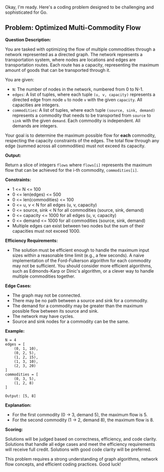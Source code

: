 Okay, I'm ready. Here's a coding problem designed to be challenging and sophisticated for Go.

## Problem: Optimized Multi-Commodity Flow

**Question Description:**

You are tasked with optimizing the flow of multiple commodities through a network represented as a directed graph. The network represents a transportation system, where nodes are locations and edges are transportation routes. Each route has a capacity, representing the maximum amount of goods that can be transported through it.

You are given:

*   `N`: The number of nodes in the network, numbered from 0 to N-1.
*   `edges`: A list of tuples, where each tuple `(u, v, capacity)` represents a directed edge from node `u` to node `v` with the given `capacity`. All capacities are integers.
*   `commodities`: A list of tuples, where each tuple `(source, sink, demand)` represents a commodity that needs to be transported from `source` to `sink` with the given `demand`. Each commodity is independent. All demands are integers.

Your goal is to determine the maximum possible flow for **each** commodity, respecting the capacity constraints of the edges. The total flow through any edge (summed across all commodities) must not exceed its capacity.

**Output:**

Return a slice of integers `flows` where `flows[i]` represents the maximum flow that can be achieved for the i-th commodity, `commodities[i]`.

**Constraints:**

*   1 <= N <= 100
*   0 <= len(edges) <= 500
*   0 <= len(commodities) <= 100
*   0 <= u, v < N for all edges (u, v, capacity)
*   0 <= source, sink < N for all commodities (source, sink, demand)
*   0 <= capacity <= 1000 for all edges (u, v, capacity)
*   0 <= demand <= 1000 for all commodities (source, sink, demand)
*   Multiple edges can exist between two nodes but the sum of their capacities must not exceed 1000.

**Efficiency Requirements:**

*   The solution must be efficient enough to handle the maximum input sizes within a reasonable time limit (e.g., a few seconds). A naive implementation of the Ford-Fulkerson algorithm for each commodity may not be sufficient. You should consider more efficient algorithms, such as Edmonds-Karp or Dinic's algorithm, or a clever way to handle multiple commodities together.

**Edge Cases:**

*   The graph may not be connected.
*   There may be no path between a source and sink for a commodity.
*   The demand for a commodity may be greater than the maximum possible flow between its source and sink.
*   The network may have cycles.
*   Source and sink nodes for a commodity can be the same.

**Example:**

```
N = 4
edges = [
    (0, 1, 10),
    (0, 2, 5),
    (1, 2, 15),
    (1, 3, 10),
    (2, 3, 20)
]
commodities = [
    (0, 3, 5),
    (1, 2, 8)
]

Output: [5, 8]
```

**Explanation:**

*   For the first commodity (0 -> 3, demand 5), the maximum flow is 5.
*   For the second commodity (1 -> 2, demand 8), the maximum flow is 8.

**Scoring:**

Solutions will be judged based on correctness, efficiency, and code clarity. Solutions that handle all edge cases and meet the efficiency requirements will receive full credit. Solutions with good code clarity will be preferred.

This problem requires a strong understanding of graph algorithms, network flow concepts, and efficient coding practices. Good luck!
